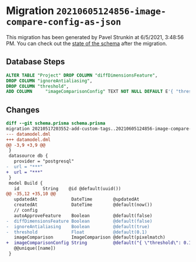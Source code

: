 # Migration `20210605124856-image-compare-config-as-json`

This migration has been generated by Pavel Strunkin at 6/5/2021, 3:48:56 PM.
You can check out the [state of the schema](./schema.prisma) after the migration.

## Database Steps

```sql
ALTER TABLE "Project" DROP COLUMN "diffDimensionsFeature",
DROP COLUMN "ignoreAntialiasing",
DROP COLUMN "threshold",
ADD COLUMN     "imageComparisonConfig" TEXT NOT NULL DEFAULT E'{ "threshold": 0.1, "ignoreAntialiasing": true, "allowDiffDimensions": false }'
```

## Changes

```diff
diff --git schema.prisma schema.prisma
migration 20210517203552-add-custom-tags..20210605124856-image-compare-config-as-json
--- datamodel.dml
+++ datamodel.dml
@@ -3,9 +3,9 @@
 }
 datasource db {
   provider = "postgresql"
-  url = "***"
+  url = "***"
 }
 model Build {
   id         String    @id @default(uuid())
@@ -35,12 +35,10 @@
   updatedAt             DateTime        @updatedAt
   createdAt             DateTime        @default(now())
   // config
   autoApproveFeature    Boolean         @default(false)
-  diffDimensionsFeature Boolean         @default(false)
-  ignoreAntialiasing    Boolean         @default(true)
-  threshold             Float           @default(0.1)
   imageComparison       ImageComparison @default(pixelmatch)
+  imageComparisonConfig String          @default("{ \"threshold\": 0.1, \"ignoreAntialiasing\": true, \"allowDiffDimensions\": false }")
   @@unique([name])
 }
```



